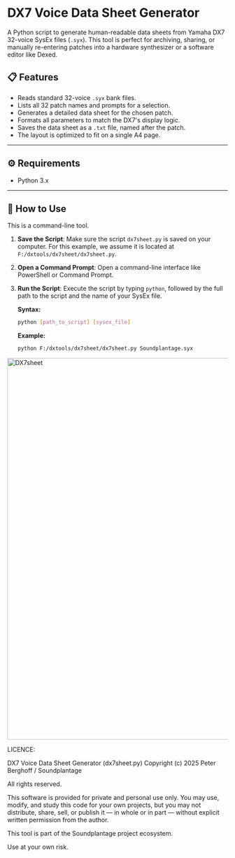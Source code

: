 # DX7 Voice Data Sheet Generator

A Python script to generate human-readable data sheets from Yamaha DX7 32-voice SysEx files (`.syx`). This tool is perfect for archiving, sharing, or manually re-entering patches into a hardware synthesizer or a software editor like Dexed.

## 📋 Features

-   Reads standard 32-voice `.syx` bank files.
-   Lists all 32 patch names and prompts for a selection.
-   Generates a detailed data sheet for the chosen patch.
-   Formats all parameters to match the DX7's display logic.
-   Saves the data sheet as a `.txt` file, named after the patch.
-   The layout is optimized to fit on a single A4 page.

---
## ⚙️ Requirements

-   Python 3.x

---
## 🚀 How to Use

This is a command-line tool.

1.  **Save the Script**: Make sure the script `dx7sheet.py` is saved on your computer. For this example, we assume it is located at `F:/dxtools/dx7sheet/dx7sheet.py`.

2.  **Open a Command Prompt**: Open a command-line interface like PowerShell or Command Prompt.

3.  **Run the Script**: Execute the script by typing `python`, followed by the full path to the script and the name of your SysEx file.

    **Syntax:**
    ```bash
    python [path_to_script] [sysex_file]
    ```

    **Example:**
    ```bash
    python F:/dxtools/dx7sheet/dx7sheet.py Soundplantage.syx
    
<img width="518" height="873" alt="DX7sheet" src="https://github.com/user-attachments/assets/a11218b9-3a97-4f71-850b-ca10f758e1a6" />

LICENCE:

DX7 Voice Data Sheet Generator (dx7sheet.py)
Copyright (c) 2025 Peter Berghoff / Soundplantage

All rights reserved.

This software is provided for private and personal use only.
You may use, modify, and study this code for your own projects,
but you may not distribute, share, sell, or publish it — in whole
or in part — without explicit written permission from the author.

This tool is part of the Soundplantage project ecosystem.

Use at your own risk.

